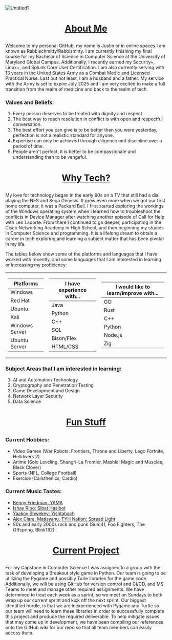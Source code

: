 ![Untitled1](https://github.com/user-attachments/assets/aee59176-012f-435f-a071-1468e62c34cd)
## <p></p>

# <p align="center"><ins>About Me</ins></p>
Welcome to my personal GitHub, my name is Justin or in online spaces I am known as Rabbischmitty/Rabbismitty. I am currently finishing my final course for my Bachelor of Science in Computer Science at the University of Maryland Global Campus. Additionally, I recently earned my Security+, Linux+, and Splunk Core User Certification. I am also currently serving with 13 years in the United States Army as a Combat Medic and Licensed Practical Nurse. Last but not least, I am a husband and a father. My service with the Army is set to expire July 2025 and I am very excited to make a full transition from the realm of medicine and back to the realm of tech.

### Values and Beliefs:
1. Every person deserves to be treated with dignity and respect.
2. The best way to reach resolution in conflict is with open and respectful conversation.
3. The best effort you can give is to be better than you were yesterday, perfection is not a realistic standard for anyone.
4. Expertise can only be achieved through diligence and discipline over a period of time.
5. People aren't perfect, it is better to be compassionate and understanding than to be vengeful.
# <p align="center"></p>

# <p align="center"><ins>Why Tech?</ins></p>
My love for technology began in the early 90s on a TV that still had a dial playing the NES and Sega Genesis. It grew even more when we got our first home computer, it was a Packard Bell. I first started exploring the workings of the Windows operating system when I learned how to troubleshoot the conflicts in Device Manager after watching another episode of Call for Help with Leo Laporte. From there I continued to go deeper, participating in the Cisco Networking Academy in High School, and then beginning my studies in Computer Science and programming. It is a lifelong dream to obtain a career in tech exploring and learning a subject matter that has been pivotal in my life.

The tables below show some of the platforms and languages that I have worked with recently, and some languages that I am interested in learning or increasing my proficiency:

<div align="center">
  <table>
    <tr>
    <td>
        
  | Platforms |
  | ------- |
  | Windows |
  | Red Hat |
  | Ubuntu |
  | Kali |
  | Windows Server |
  | Ubuntu Server |
    
  </td>
  <td>
    
  | I have experience with... |
  | ------- |
  | Java |
  | Python |
  | C++ |
  | SQL |
  | Bison/Flex |
  | HTML/CSS |

  </td>
  <td>
    
  | I would like to learn/improve with... |
  | ------- |
  | GO |
  | Rust |
  | C++ |
  | Python |
  | Node.js |
  | Zig |

  </td>
</tr>
</table>
</div> 
</break>

### Subject Areas that I am interested in learning:
1. AI and Automation Technology
2. Cryptography and Penetration Testing
3. Game Development and Design
4. Network Layer Security
5. Data Science

# <p align="center"></p>
# <p align="center"><ins>Fun Stuff</ins></p>
### Current Hobbies:
- Video Games (War Robots: Frontiers, Throne and Liberty, Lego Fortnite, Helldivers 2)
- Anime (Solo Leveling, Shangri-La Frontier, Mashle: Magic and Muscles, Black Clover)
- Sports (NFL, College Football)
- Exercise (Calisthenics, Cardio)

### Current Music Tastes:
- [Benny Friedman: YAMA](https://youtu.be/nUY6TMUza6g?si=xXB4eQ6uir5_inzt)
- [Ishay Ribo: Sibat Hasibot](https://youtu.be/T5Wf3gmF6Do?si=EahaYiQ9tuuxfS5K)
- [Yaakov Shwekey: Yishtabach](https://youtu.be/E_hzOuAK5gY?si=4iXXD8UalwlWNe0T)
- [Alex Clare, Matisyahu, TYH Nation: Spread Light](https://youtu.be/IZgUNvpy100?si=hZ9AA_HhNsjhAhtJ)
- 90s and early 2000s rock and punk (Sum41, Foo Fighters, The Offspring, Blink182)

# <p align="center"></p>
# <p align="center"><ins>Current Project</ins></p>
For my Capstone in Computer Science I was assigned to a group with the task of developing a Breakout style game in Python. Our team is going to be utilizing the Pygame and possibly Turle libraries for the game code. Additionally, we will be using GitHub for version control and CI/CD, and MS Teams to meet and manage other required assignments. We have determined to treat each week as a sprint, so we meet on Sundays to both wrap up our current sprint and kick off the next sprint. Our biggest identified hurdle, is that we are inexperienced with Pygame and Turtle so our team will need to learn these libraries in order to successfully complete this project and produce the required deliverable. To help mitigate issues that may come up in development, we have been compiling our references onto the GitHub wiki for our repo so that all team members can easily access them.


